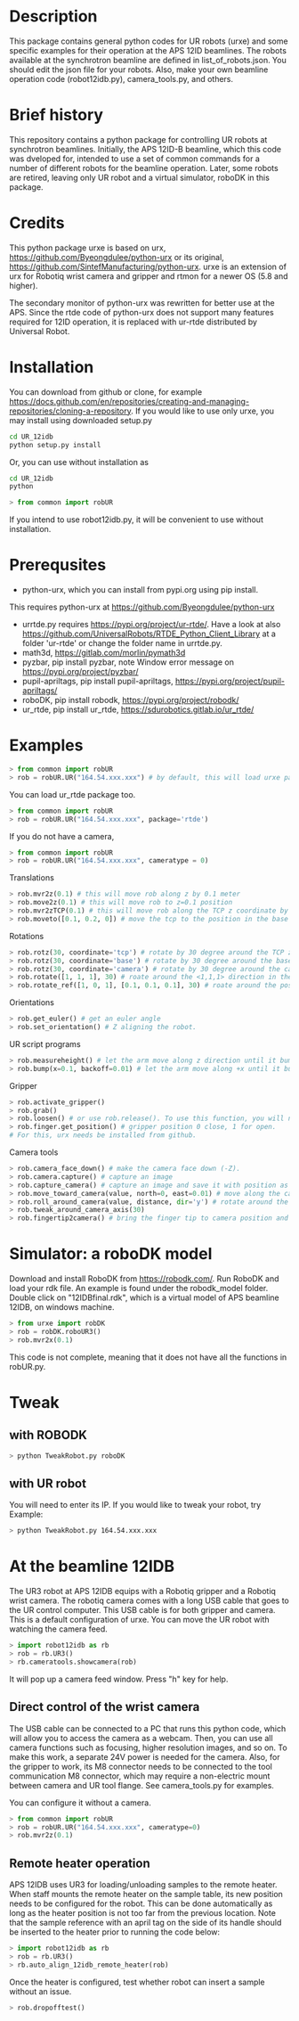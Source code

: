 # Description
This package contains general python codes for UR robots (urxe) and some specific examples for their operation at the APS 12ID beamlines. The robots available at the synchrotron beamline are defined in list_of_robots.json. You should edit the json file for your robots. Also, make your own beamline operation code (robot12idb.py), camera_tools.py, and others.

# Brief history
This repository contains a python package for controlling UR robots at synchrotron beamlines. Initially, the APS 12ID-B beamline, which this code was dveloped for, intended to use a set of common commands for a number of different robots for the beamline operation. Later, some robots are retired, leaving only UR robot and a virtual simulator, roboDK in this package.

# Credits
This python package urxe is based on urx, https://github.com/Byeongdulee/python-urx or its original, https://github.com/SintefManufacturing/python-urx.
urxe is an extension of urx for Robotiq wrist camera and gripper and rtmon for a newer OS (5.8 and higher).

The secondary monitor of python-urx was rewritten for better use at the APS.
Since the rtde code of python-urx does not support many features required for 12ID operation, it is replaced with ur-rtde distributed by Universal Robot.

# Installation
You can download from github or clone, for example https://docs.github.com/en/repositories/creating-and-managing-repositories/cloning-a-repository.
If you would like to use only urxe, you may install using downloaded setup.py
```sh
cd UR_12idb
python setup.py install
```
Or, you can use without installation as
```sh
cd UR_12idb
python
```
```python
> from common import robUR
```
If you intend to use robot12idb.py, it will be convenient to use without installation.

# Prerequsites
* python-urx, which you can install from pypi.org using pip install.

This requires python-urx at
https://github.com/Byeongdulee/python-urx

* urrtde.py requires https://pypi.org/project/ur-rtde/. Have a look at also https://github.com/UniversalRobots/RTDE_Python_Client_Library at a folder 'ur-rtde' or change the folder name in urrtde.py.
* math3d, https://gitlab.com/morlin/pymath3d
* pyzbar, pip install pyzbar, note Window error message on https://pypi.org/project/pyzbar/
* pupil-apriltags, pip install pupil-apriltags, https://pypi.org/project/pupil-apriltags/
* roboDK, pip install robodk, https://pypi.org/project/robodk/
* ur_rtde, pip install ur_rtde, https://sdurobotics.gitlab.io/ur_rtde/


# Examples
```python
> from common import robUR
> rob = robUR.UR("164.54.xxx.xxx") # by default, this will load urxe package
```
You can load ur_rtde package too.
```python
> from common import robUR
> rob = robUR.UR("164.54.xxx.xxx", package='rtde')
```
If you do not have a camera,
```python
> from common import robUR
> rob = robUR.UR("164.54.xxx.xxx", cameratype = 0)
```
Translations
```python
> rob.mvr2z(0.1) # this will move rob along z by 0.1 meter
> rob.move2z(0.1) # this will move rob to z=0.1 position
> rob.mvr2zTCP(0.1) # this will move rob along the TCP z coordinate by 0.1 meter
> rob.moveto([0.1, 0.2, 0]) # move the tcp to the position in the base coordinate
```
Rotations
```python
> rob.rotz(30, coordinate='tcp') # rotate by 30 degree around the TCP z coordinate
> rob.rotz(30, coordinate='base') # rotate by 30 degree around the base z coordinate
> rob.rotz(30, coordinate='camera') # rotate by 30 degree around the camera z coordinate (view direction)
> rob.rotate([1, 1, 1], 30) # roate around the <1,1,1> direction in the TCP coordinate by 30 degree 
> rob.rotate_ref([1, 0, 1], [0.1, 0.1, 0.1], 30) # roate around the position [0.1, 0.1, 0.1] in the TCP coordinate by 30 degree around the <1,0,1> vector in TCP coordinate. 
```
Orientations
```python
> rob.get_euler() # get an euler angle
> rob.set_orientation() # Z aligning the robot.
```
UR script programs
```python
> rob.measureheight() # let the arm move along z direction until it bumps to a surface.
> rob.bump(x=0.1, backoff=0.01) # let the arm move along +x until it bumps to a surface. Once it bumps, it will back off opposite direction by backoff value
```
Gripper
```python
> rob.activate_gripper() 
> rob.grab()
> rob.loosen() # or use rob.release(). To use this function, you will need to define a variable named 'rq_pos' in the teach pendent.
> rob.finger.get_position() # gripper position 0 close, 1 for open.
# For this, urx needs be installed from github.
```
Camera tools
```python
> rob.camera_face_down() # make the camera face down (-Z).
> rob.camera.capture() # capture an image
> rob.capture_camera() # capture an image and save it with position as filename.
> rob.move_toward_camera(value, north=0, east=0.01) # move along the camera axis, north, and east direction.
> rob.roll_around_camera(value, distance, dir='y') # rotate around the object at the distance around the tcp's y axis by value. The direction can be only x or y.
> rob.tweak_around_camera_axis(30)
> rob.fingertip2camera() # bring the finger tip to camera position and having Z aligned.
```

# Simulator: a roboDK model
Download and install RoboDK from https://robodk.com/.
Run RoboDK and load your rdk file. An example is found under the robodk_model folder. Double click on "12IDBfinal.rdk", which is a virtual model of APS beamline 12IDB, on windows machine.
```python
> from urxe import robDK
> rob = robDK.roboUR3()
> rob.mvr2x(0.1)
```
This code is not complete, meaning that it does not have all the functions in robUR.py. 

# Tweak
## with ROBODK
```sh
> python TweakRobot.py roboDK
```
## with UR robot 
You will need to enter its IP. If you would like to tweak your robot, try
Example:
```sh
> python TweakRobot.py 164.54.xxx.xxx
```

# At the beamline 12IDB
The UR3 robot at APS 12IDB equips with a Robotiq gripper and a Robotiq wrist camera. 
The robotiq camera comes with a long USB cable that goes to the UR control computer. This USB cable is for both gripper and camera. This is a default configuration of urxe. You can move the UR robot with watching the camera feed.

```python
> import robot12idb as rb
> rob = rb.UR3()
> rb.cameratools.showcamera(rob)
```
It will pop up a camera feed window. Press "h" key for help.

## Direct control of the wrist camera
The USB cable can be connected to a PC that runs this python code, which will allow you to access the camera as a webcam. Then, you can use all camera functions such as focusing, higher resolution images, and so on. To make this work, a separate 24V power is needed for the camera. Also, for the gripper to work, its M8 connector needs to be connected to the tool communication M8 connector, which may require a non-electric mount between camera and UR tool flange.
See camera_tools.py for examples.

You can configure it without a camera.
```python
> from common import robUR
> rob = robUR.UR("164.54.xxx.xxx", cameratype=0) 
> rob.mvr2z(0.1)
```

## Remote heater operation
APS 12IDB uses UR3 for loading/unloading samples to the remote heater.
When staff mounts the remote heater on the sample table, its new position needs to be configured for the robot. This can be done automatically as long as the heater position is not too far from the previous location. Note that the sample reference with an april tag on the side of its handle should be inserted to the heater prior to running the code below: 
```python
> import robot12idb as rb
> rob = rb.UR3()
> rb.auto_align_12idb_remote_heater(rob)
```
Once the heater is configured, test whether robot can insert a sample without an issue.
```python
> rob.dropofftest() 
```